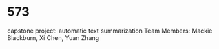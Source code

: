 # 573
capstone project: automatic text summarization
Team Members: Mackie Blackburn, Xi Chen, Yuan Zhang
